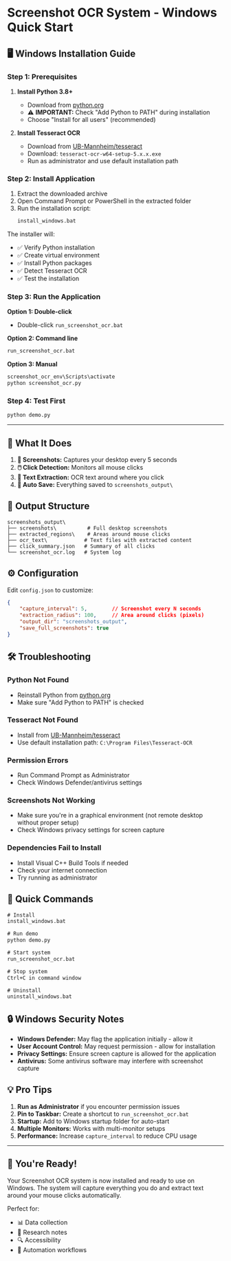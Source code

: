 # Screenshot OCR System - Windows Quick Start

## 🖥️ **Windows Installation Guide**

### **Step 1: Prerequisites**

1. **Install Python 3.8+**
   - Download from [python.org](https://python.org)
   - ⚠️ **IMPORTANT:** Check "Add Python to PATH" during installation
   - Choose "Install for all users" (recommended)

2. **Install Tesseract OCR**
   - Download from [UB-Mannheim/tesseract](https://github.com/UB-Mannheim/tesseract/wiki)
   - Download: `tesseract-ocr-w64-setup-5.x.x.exe`
   - Run as administrator and use default installation path

### **Step 2: Install Application**

1. Extract the downloaded archive
2. Open Command Prompt or PowerShell in the extracted folder
3. Run the installation script:
   ```cmd
   install_windows.bat
   ```

The installer will:
- ✅ Verify Python installation
- ✅ Create virtual environment
- ✅ Install Python packages
- ✅ Detect Tesseract OCR
- ✅ Test the installation

### **Step 3: Run the Application**

**Option 1: Double-click**
- Double-click `run_screenshot_ocr.bat`

**Option 2: Command line**
```cmd
run_screenshot_ocr.bat
```

**Option 3: Manual**
```cmd
screenshot_ocr_env\Scripts\activate
python screenshot_ocr.py
```

### **Step 4: Test First**
```cmd
python demo.py
```

---

## 🎯 **What It Does**

1. **📸 Screenshots:** Captures your desktop every 5 seconds
2. **🖱️ Click Detection:** Monitors all mouse clicks
3. **📝 Text Extraction:** OCR text around where you click
4. **💾 Auto Save:** Everything saved to `screenshots_output\`

## 📁 **Output Structure**
```
screenshots_output\
├── screenshots\          # Full desktop screenshots
├── extracted_regions\    # Areas around mouse clicks
├── ocr_text\            # Text files with extracted content
├── click_summary.json   # Summary of all clicks
└── screenshot_ocr.log   # System log
```

## ⚙️ **Configuration**

Edit `config.json` to customize:
```json
{
    "capture_interval": 5,        // Screenshot every N seconds
    "extraction_radius": 100,     // Area around clicks (pixels)
    "output_dir": "screenshots_output",
    "save_full_screenshots": true
}
```

## 🛠️ **Troubleshooting**

### **Python Not Found**
- Reinstall Python from [python.org](https://python.org)
- Make sure "Add Python to PATH" is checked

### **Tesseract Not Found**
- Install from [UB-Mannheim/tesseract](https://github.com/UB-Mannheim/tesseract/wiki)
- Use default installation path: `C:\Program Files\Tesseract-OCR`

### **Permission Errors**
- Run Command Prompt as Administrator
- Check Windows Defender/antivirus settings

### **Screenshots Not Working**
- Make sure you're in a graphical environment (not remote desktop without proper setup)
- Check Windows privacy settings for screen capture

### **Dependencies Fail to Install**
- Install Visual C++ Build Tools if needed
- Check your internet connection
- Try running as administrator

## 🚀 **Quick Commands**

```cmd
# Install
install_windows.bat

# Run demo
python demo.py

# Start system
run_screenshot_ocr.bat

# Stop system
Ctrl+C in command window

# Uninstall
uninstall_windows.bat
```

## 🔒 **Windows Security Notes**

- **Windows Defender:** May flag the application initially - allow it
- **User Account Control:** May request permission - allow for installation
- **Privacy Settings:** Ensure screen capture is allowed for the application
- **Antivirus:** Some antivirus software may interfere with screenshot capture

## 💡 **Pro Tips**

1. **Run as Administrator** if you encounter permission issues
2. **Pin to Taskbar:** Create a shortcut to `run_screenshot_ocr.bat`
3. **Startup:** Add to Windows startup folder for auto-start
4. **Multiple Monitors:** Works with multi-monitor setups
5. **Performance:** Increase `capture_interval` to reduce CPU usage

---

## 🎉 **You're Ready!**

Your Screenshot OCR system is now installed and ready to use on Windows. The system will capture everything you do and extract text around your mouse clicks automatically.

Perfect for:
- 📊 Data collection
- 📝 Research notes
- 🔍 Accessibility
- 🤖 Automation workflows